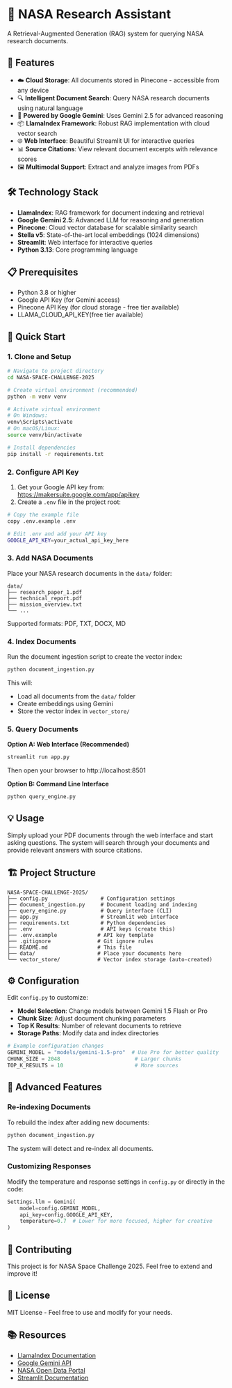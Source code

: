 # 🚀 NASA Research Assistant

A Retrieval-Augmented Generation (RAG) system for querying NASA research documents.

## 🌟 Features

- ☁️ **Cloud Storage**: All documents stored in Pinecone - accessible from any device
- 🔍 **Intelligent Document Search**: Query NASA research documents using natural language
- 🤖 **Powered by Google Gemini**: Uses Gemini 2.5 for advanced reasoning
- 📦 **LlamaIndex Framework**: Robust RAG implementation with cloud vector search
- 🌐 **Web Interface**: Beautiful Streamlit UI for interactive queries
- 📊 **Source Citations**: View relevant document excerpts with relevance scores
- 🖼️ **Multimodal Support**: Extract and analyze images from PDFs

## 🛠️ Technology Stack

- **LlamaIndex**: RAG framework for document indexing and retrieval
- **Google Gemini 2.5**: Advanced LLM for reasoning and generation
- **Pinecone**: Cloud vector database for scalable similarity search
- **Stella v5**: State-of-the-art local embeddings (1024 dimensions)
- **Streamlit**: Web interface for interactive queries
- **Python 3.13**: Core programming language

## 📋 Prerequisites

- Python 3.8 or higher
- Google API Key (for Gemini access)
- Pinecone API Key (for cloud storage - free tier available)
- LLAMA_CLOUD_API_KEY(free tier available)

## 🚀 Quick Start

### 1. Clone and Setup

```bash
# Navigate to project directory
cd NASA-SPACE-CHALLENGE-2025

# Create virtual environment (recommended)
python -m venv venv

# Activate virtual environment
# On Windows:
venv\Scripts\activate
# On macOS/Linux:
source venv/bin/activate

# Install dependencies
pip install -r requirements.txt
```

### 2. Configure API Key

1. Get your Google API key from: https://makersuite.google.com/app/apikey
2. Create a `.env` file in the project root:

```bash
# Copy the example file
copy .env.example .env

# Edit .env and add your API key
GOOGLE_API_KEY=your_actual_api_key_here
```

### 3. Add NASA Documents

Place your NASA research documents in the `data/` folder:

```
data/
├── research_paper_1.pdf
├── technical_report.pdf
├── mission_overview.txt
└── ...
```

Supported formats: PDF, TXT, DOCX, MD

### 4. Index Documents

Run the document ingestion script to create the vector index:

```bash
python document_ingestion.py
```

This will:
- Load all documents from the `data/` folder
- Create embeddings using Gemini
- Store the vector index in `vector_store/`

### 5. Query Documents

**Option A: Web Interface (Recommended)**

```bash
streamlit run app.py
```

Then open your browser to http://localhost:8501

**Option B: Command Line Interface**

```bash
python query_engine.py
```

## 💡 Usage

Simply upload your PDF documents through the web interface and start asking questions. The system will search through your documents and provide relevant answers with source citations.

## 🏗️ Project Structure

```
NASA-SPACE-CHALLENGE-2025/
├── config.py                 # Configuration settings
├── document_ingestion.py     # Document loading and indexing
├── query_engine.py           # Query interface (CLI)
├── app.py                    # Streamlit web interface
├── requirements.txt          # Python dependencies
├── .env                      # API keys (create this)
├── .env.example             # API key template
├── .gitignore               # Git ignore rules
├── README.md                # This file
├── data/                    # Place your documents here
└── vector_store/            # Vector index storage (auto-created)
```

## ⚙️ Configuration

Edit `config.py` to customize:

- **Model Selection**: Change models between Gemini 1.5 Flash or Pro
- **Chunk Size**: Adjust document chunking parameters
- **Top K Results**: Number of relevant documents to retrieve
- **Storage Paths**: Modify data and index directories

```python
# Example configuration changes
GEMINI_MODEL = "models/gemini-1.5-pro"  # Use Pro for better quality
CHUNK_SIZE = 2048                        # Larger chunks
TOP_K_RESULTS = 10                       # More sources
```

## 🔧 Advanced Features

### Re-indexing Documents

To rebuild the index after adding new documents:

```bash
python document_ingestion.py
```

The system will detect and re-index all documents.

### Customizing Responses

Modify the temperature and response settings in `config.py` or directly in the code:

```python
Settings.llm = Gemini(
    model=config.GEMINI_MODEL,
    api_key=config.GOOGLE_API_KEY,
    temperature=0.7  # Lower for more focused, higher for creative
)
```




## 🤝 Contributing

This project is for NASA Space Challenge 2025. Feel free to extend and improve it!

## 📝 License

MIT License - Feel free to use and modify for your needs.

## 📚 Resources

- [LlamaIndex Documentation](https://docs.llamaindex.ai/)
- [Google Gemini API](https://ai.google.dev/)
- [NASA Open Data Portal](https://data.nasa.gov/)
- [Streamlit Documentation](https://docs.streamlit.io/)

